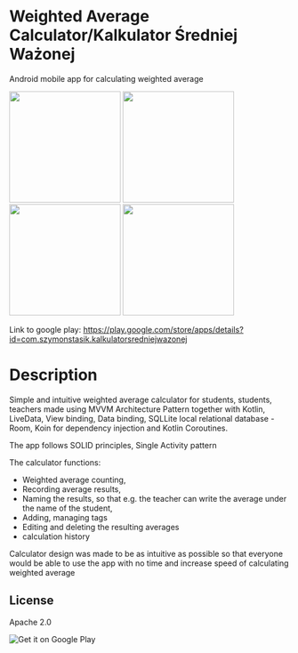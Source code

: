 # Weighted Average Calculator/Kalkulator Średniej Ważonej

Android mobile app for calculating weighted average 


<img src="https://play-lh.googleusercontent.com/tzykah5r4E9GeBHg50i6kCxPmlvxveJcDDJgnDS6KpmVRHDJuvVi06O4ee8507sV=w1920-h966" width="200"> <img src="https://play-lh.googleusercontent.com/EdA9HoVAcD52IrOUjCV24-biX72ffkV7HaTsHBSFxqCwUJJKOmRxVl5zcGUZLhJNFJc=w1920-h966" width="200"> <img src="https://play-lh.googleusercontent.com/5iiQfNAnVg3jF9lt31niab8vzdTlvqSQoRThdmj6fv1cKj_sJBRU6JiCGO4wdCkHTr6V=w1920-h966" width="200"> <img src="https://play-lh.googleusercontent.com/4_S8QtOPERB1BtYi5RcI-5z2p0VDQQyvvcdy-uqrfFMz53MBX4e-9pjMF0fFcs0y1g=w1920-h966" width="200">

Link to google play: https://play.google.com/store/apps/details?id=com.szymonstasik.kalkulatorsredniejwazonej

# Description

Simple and intuitive weighted average calculator for students, students, teachers made using MVVM
Architecture Pattern together with Kotlin, LiveData, View binding, Data binding, 
SQLLite local relational database - Room, Koin for dependency injection and Kotlin Coroutines.

The app follows SOLID principles, Single Activity pattern

The calculator functions:

- Weighted average counting,
- Recording average results,
- Naming the results, so that e.g. the teacher can write the average under the name of the student,
- Adding, managing tags
- Editing and deleting the resulting averages
- calculation history

Calculator design was made to be as intuitive as possible so that everyone would be able to use the app with no time and increase
speed of calculating weighted average

## License
Apache 2.0

![Get it on Google Play](https://play.google.com/store/apps/details?id=com.szymonstasik.kalkulatorsredniejwazone)
